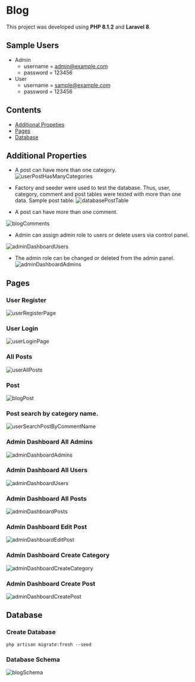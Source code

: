 
# Blog
This project was developed using **PHP 8.1.2** and **Laravel 8**.

## Sample Users

- Admin
    - username = admin@example.com
    - password = 123456
- User
    - username = sample@example.com
    - password = 123456

## Contents

- [Additional Propeties](#additional-properties)
- [Pages](#pages)
- [Database](#database)

## Additional Properties

- A post can have more than one category.
  <br />![userPostHasManyCategories](https://i.hizliresim.com/2liuc4l.png)

- Factory and seeder were used to test the database. Thus, user, category, comment and post tables were tested with more than one data. Sample post table:
  ![databasePostTable](https://i.hizliresim.com/mw0k41q.png)



- A post can have more than one comment.


![blogComments](https://i.hizliresim.com/o1n2jkn.png)

-   Admin can assign admin role to users or delete users via control panel.

![adminDashboardUsers](https://i.hizliresim.com/a0q8svo.png)


- The admin role can be changed or deleted from the admin panel.
  ![adminDashboardAdmins](https://i.hizliresim.com/doepc57.png)

## Pages
### User Register
![userRegisterPage](https://i.hizliresim.com/cg8vkvn.png)
### User Login
![userLoginPage](https://i.hizliresim.com/7ccr63m.png)

### All Posts
![userAllPosts](https://i.hizliresim.com/l8u4jrr.png)

### Post
![blogPost](https://i.hizliresim.com/o1n2jkn.png)

### Post search by category name.
![userSearchPostByCommentName](https://i.hizliresim.com/bumcbh8.png)

### Admin Dashboard All Admins
![adminDashboardAdmins](https://i.hizliresim.com/doepc57.png)

### Admin Dashboard All Users
![adminDashboardUsers](https://i.hizliresim.com/a0q8svo.png)

### Admin Dashboard All Posts
![adminDashboardPosts](https://i.hizliresim.com/fn96p4x.png)

### Admin Dashboard Edit Post
![adminDashboardEditPost](https://i.hizliresim.com/fo6tysj.png)

### Admin Dashboard Create Category
![adminDashboardCreateCategory](https://i.hizliresim.com/nneyuqa.png)

### Admin Dashboard Create Post
![adminDashboardCreatePost](https://i.hizliresim.com/3r6sqzi.png)

## Database

### Create Database

    php artisan migrate:fresh --seed

### Database Schema
![blogSchema](https://i.hizliresim.com/jmy22rn.png)
